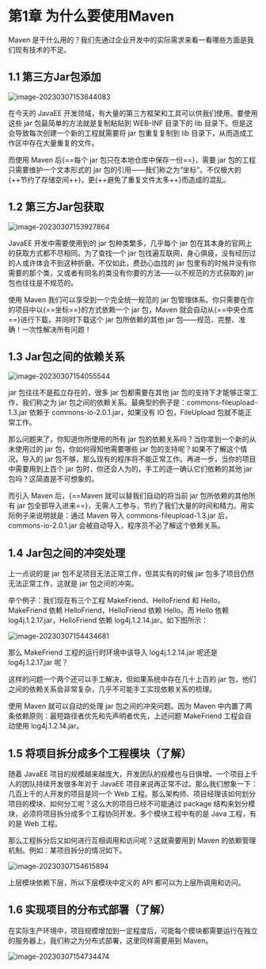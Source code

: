 # 第1章 为什么要使用Maven

Maven 是干什么用的？我们先通过企业开发中的实际需求来看一看哪些方面是我们现有技术的不足。

## 1.1 第三方Jar包添加

![image-20230307153644083](https://cos.gump.cloud/uPic/image-20230307153644083.png)

在今天的 JavaEE 开发领域，有大量的第三方框架和工具可以供我们使用。要使用这些 jar 包最简单的方法就是复制粘贴到 WEB-INF 目录下的 lib 目录下。但是这会导致每次创建一个新的工程就需要将 jar 包重复复制到 lib 目录下，从而造成工作区中存在大量重复的文件。

而使用 Maven 后{==每个 jar 包只在本地仓库中保存一份==}，需要 jar 包的工程只需要维护一个文本形式的 jar 包的引用——我们称之为“坐标”。不仅极大的{++节约了存储空间++}，更{++避免了重复文件太多++}而造成的混乱。

## 1.2 第三方Jar包获取

![image-20230307153927864](https://cos.gump.cloud/uPic/image-20230307153927864.png)

JavaEE 开发中需要使用到的 jar 包种类繁多，几乎每个 jar 包在其本身的官网上的获取方式都不尽相同。为了查找一个 jar 包找遍互联网，身心俱疲，没有经历过的人或许体会不到这种折磨。不仅如此，费劲心血找的 jar 包里有的时候并没有你需要的那个类，又或者有同名的类没有你要的方法——以不规范的方式获取的 jar 包也往往是不规范的。

使用 Maven 我们可以享受到一个完全统一规范的 jar 包管理体系。你只需要在你的项目中以{==坐标==}的方式依赖一个 jar 包，Maven 就会自动从{==中央仓库==}进行下载，并同时下载这个 jar 包所依赖的其他 jar 包——规范、完整、准确！一次性解决所有问题！

## 1.3 Jar包之间的依赖关系

![image-20230307154055544](https://cos.gump.cloud/uPic/image-20230307154055544.png)

jar 包往往不是孤立存在的，很多 jar 包都需要在其他 jar 包的支持下才能够正常工作，我们称之为 jar 包之间的依赖关系。最典型的例子是：commons-fileupload-1.3.jar 依赖于 commons-io-2.0.1.jar，如果没有 IO 包，FileUpload 包就不能正常工作。

那么问题来了，你知道你所使用的所有 jar 包的依赖关系吗？当你拿到一个新的从未使用过的 jar 包，你如何得知他需要哪些 jar 包的支持呢？如果不了解这个情况，导入的 jar 包不够，那么现有的程序将不能正常工作。再进一步，当你的项目中需要用到上百个 jar 包时，你还会人为的，手工的逐一确认它们依赖的其他 jar 包吗？这简直是不可想象的。

而引入 Maven 后，{==Maven 就可以替我们自动的将当前 jar 包所依赖的其他所有 jar 包全部导入进来==}，无需人工参与，节约了我们大量的时间和精力。用实际例子来说明就是：通过 Maven 导入 commons-fileupload-1.3.jar 后，commons-io-2.0.1.jar 会被自动导入，程序员不必了解这个依赖关系。

## 1.4 Jar包之间的冲突处理

上一点说的是 jar 包不足项目无法正常工作，但其实有的时候 jar 包多了项目仍然无法正常工作，这就是 jar 包之间的冲突。

举个例子：我们现在有三个工程 MakeFriend、HelloFriend 和 Hello。MakeFriend 依赖 HelloFriend，HelloFriend 依赖 Hello。而 Hello 依赖 log4j.1.2.17.jar，HelloFriend 依赖 log4j.1.2.14.jar。如下图所示：

![image-20230307154434681](https://cos.gump.cloud/uPic/image-20230307154434681.png)

那么 MakeFriend 工程的运行时环境中该导入 log4j.1.2.14.jar 呢还是 log4j.1.2.17.jar 呢？

这样的问题一个两个还可以手工解决，但如果系统中存在几十上百的 jar 包，他们之间的依赖关系会非常复杂，几乎不可能手工实现依赖关系的梳理。

使用 Maven 就可以自动的处理 jar 包之间的冲突问题。因为 Maven 中内置了两条依赖原则：最短路径者优先和先声明者优先，上述问题 MakeFriend 工程会自动使用 log4j.1.2.14.jar。

## 1.5 将项目拆分成多个工程模块（了解）

随着 JavaEE 项目的规模越来越庞大，开发团队的规模也与日俱增。一个项目上千人的团队持续开发很多年对于 JavaEE 项目来说再正常不过。那么我们想象一下：几百上千的人开发的项目是同一个 Web 工程。那么架构师、项目经理该如何划分项目的模块、如何分工呢？这么大的项目已经不可能通过 package 结构来划分模块，必须将项目拆分成多个工程协同开发。多个模块工程中有的是 Java 工程，有的是 Web 工程。

那么工程拆分后又如何进行互相调用和访问呢？这就需要用到 Maven 的依赖管理机制。例如：某项目拆分的情况如下。

![image-20230307154615894](https://cos.gump.cloud/uPic/image-20230307154615894.png)

上层模块依赖下层，所以下层模块中定义的 API 都可以为上层所调用和访问。

## 1.6 实现项目的分布式部署（了解）

在实际生产环境中，项目规模增加到一定程度后，可能每个模块都需要运行在独立的服务器上，我们称之为分布式部署，这里同样需要用到 Maven。

![image-20230307154734474](https://cos.gump.cloud/uPic/image-20230307154734474.png)

